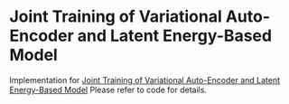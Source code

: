 # Joint Training of Variational Auto-Encoder and Latent Energy-Based Model

Implementation for [Joint Training of Variational Auto-Encoder and Latent Energy-Based Model](https://arxiv.org/abs/2006.06059) 
Please refer to code for details.
